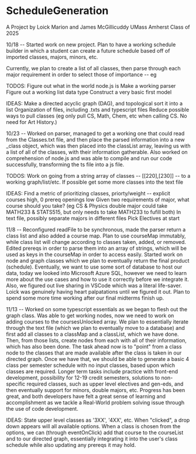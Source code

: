 # ScheduleGeneration

A Project by Loick Marion and James McGillicuddy
UMass Amherst Class of 2025

10/18 --
Started work on new project. Plan to have a working schedule builder in which a student
can create a future schedule based off of imported classes, majors, minors, etc.

Currently, we plan to create a list of all classes, then parse through each major requirement
in order to select those of importance -- eg

TODOS:
Figure out what in the world node.js is
Make a working parser
Figure out a working list data type
Construct a very basic first model

IDEAS:
Make a directed acyclic graph (DAG), and topological sort it into a list
Organization of files, including .txts and typescript files
Reduce possible ways to pull classes (eg only pull CS, Math, Chem, etc when calling CS. No need for Art History.)

10/23 --
Worked on parser, managed to get a working one that could read from the Classes.txt file, and then place the parsed
information into a new _class object, which was then placed into the classList array, leaving us with a list
of all of the classes, with their information gatherable. Also worked on comprehension of node.js and was able to 
compile and run our code successfully, transforming the ts file into a js file.

TODOS:
Work on going from a string array of classes -- [[220],[230]] -- to a working graph/list/etc.
If possible get some more classes into the text file 

IDEAS:
Find a metric of prioritizing classes, priorty/weight -- explicit courses high, 0 prereq openings low
Given two requirements of major, what course should you take? (eg CS & Physics double major could take MATH233 & STATS515, 
but only needs to take MATH233 to fufill both) 
In text file, possibly separate majors in different files
Pick Electives at start

11/8 --
Reconfigured readFile to be synchronous, made the parser return a class list and also added a course map. Plan to
use courseMap immutably, while class list will change according to classes taken, added, or removed. Edited prereqs
in order to parse them into an array of strings, which will be used as keys in the courseMap in order to access
easily. Started work on node and graph classes which we plan to eventually return the final product (schedule). Eventually,
we want to use some sort of database to host our data, today we looked into Microsoft Azure SQL, however we need to
learn more about the use cases and how to use it correctly before we integrate it. Also, we figured out live
sharing in VSCode which was a literal life-saver. Loick was genuinely having heart palpatations until we figured
it out. Plan to spend some more time working after our final midterms finish up. 

11/13 --
Worked on some typescript essentials as we began to flesh out the graph class. Was able to get working nodes, now we
need to work on adding courses to the coursesUnlocked array. We plan to essentially iterate through the text file
(which we plan to eventually move to a database) and first add all classes to a classMap and a classList, which we 
have done. Then, from those lists, create nodes from each with all of their information, which has also been done. The task
ahead now is to "point" from a class node to the classes that are made available after the class is taken in our directed
graph. Once we have that, we should be able to generate a basic 4 class per semester schedule with no input classes, based
upon which classes are required. Longer term tasks include practice with front-end development, possibility for 12-19 credit
semesters, solutions to non-specific required classes, such as upper level electives and gen-eds, and then eventually
support for minors, double majors, etc. Progress has been great, and both developers have felt a great sense of learning
and accomplishment as we tackle a Real-World problem solving issue through the use of code development.

IDEAS:
State upper level classes as '3XX', '4XX', etc. When "clicked", a drop down appears will all available options. When
a class is chosen from the options, we can (through eventOnClick) add that course to the courseList and to our 
directed graph, essentially integrating it into the user's class schedule while also updating any prereqs it may hold.
